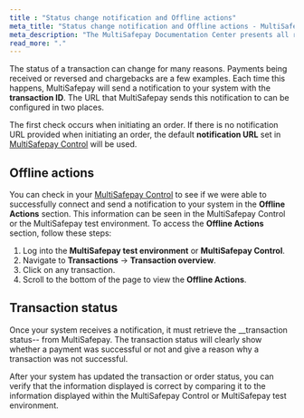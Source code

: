 ```yaml
---
title : "Status change notification and Offline actions"
meta_title: "Status change notification and Offline actions - MultiSafepay Docs"
meta_description: "The MultiSafepay Documentation Center presents all relevant information about our Plugins and API. You can also find support pages for payment methods, tools and general questions as well as the contact details of our Support and Integration Teams."
read_more: "."
---
```


The status of a transaction can change for many reasons. Payments being received or reversed and chargebacks are a few examples. Each time this happens, MultiSafepay will send a notification to your system with the **transaction ID**. The URL that MultiSafepay sends this notification to can be configured in two places.

The first check occurs when initiating an order. If there is no notification URL provided when initiating an order, the default **notification URL** set in [MultiSafepay Control](https://merchant.multisafepay.com/) will be used.

## Offline actions

You can check in your [MultiSafepay Control](https://merchant.multisafepay.com/) to see if we were able to successfully connect and send a notification to your system in the **Offline Actions** section. This information can be seen in the MultiSafepay Control or the MultiSafepay test environment. To access the **Offline Actions** section, follow these steps:

1. Log into the **MultiSafepay test environment** or **MultiSafepay Control**.
2. Navigate to **Transactions** → **Transaction overview**.
3. Click on any transaction.
4. Scroll to the bottom of the page to view the **Offline Actions**.

## Transaction status

Once your system receives a notification, it must retrieve the __transaction status-- from MultiSafepay. The transaction status will clearly show whether a payment was successful or not and give a reason why a transaction was not successful.

After your system has updated the transaction or order status, you can verify that the information displayed is correct by comparing it to the information displayed within the MultiSafepay Control or MultiSafepay test environment.